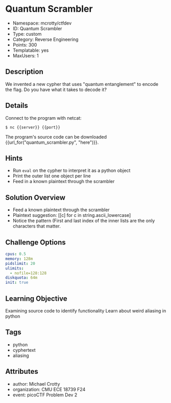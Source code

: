 # Quantum Scrambler

- Namespace: mcrotty/ctfdev
- ID: Quantum Scrambler
- Type: custom
- Category: Reverse Engineering
- Points: 300
- Templatable: yes
- MaxUsers: 1

## Description

We invented a new cypher that uses "quantum entanglement" to encode the flag. Do
you have what it takes to decode it?


## Details

Connect to the program with netcat:

`$ nc {{server}} {{port}}`

The program's source code can be downloaded {{url_for("quantum_scrambler.py", "here")}}.

## Hints

- Run `eval` on the cypher to interpret it as a python object
- Print the outer list one object per line
- Feed in a known plaintext through the scrambler

## Solution Overview

- Feed a known plaintext through the scrambler
- Plaintext suggestion: [[c] for c in string.ascii_lowercase]
- Notice the pattern (First and last index of the inner lists are the only
characters that matter.

## Challenge Options

```yaml
cpus: 0.5
memory: 128m
pidslimit: 20
ulimits:
  - nofile=128:128
diskquota: 64m
init: true
```

## Learning Objective

Examining source code to identify functionality
Learn about weird aliasing in python


## Tags

- python
- cyphertext
- aliasing

## Attributes

- author: Michael Crotty
- organization: CMU ECE 18739 F24
- event: picoCTF Problem Dev 2
